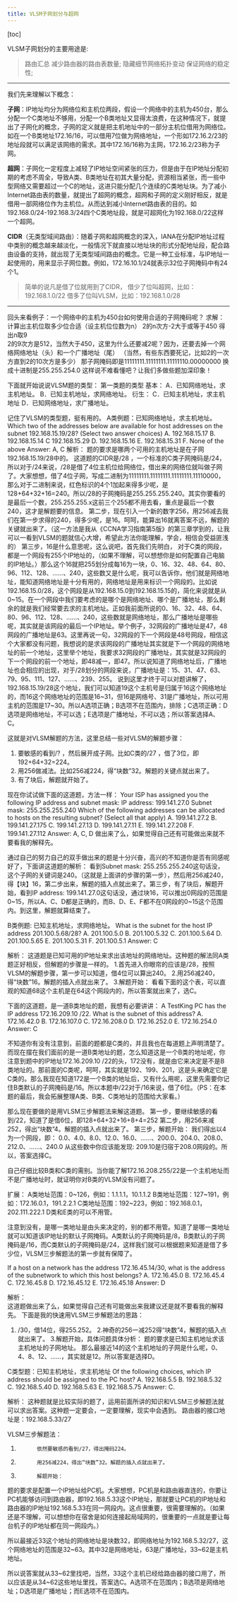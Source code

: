 ```yaml
---
title: VLSM子网划分与超网
---
```


[toc]

VLSM子网划分的主要用途是: 
> 路由汇总 减少路由器的路由表数量;
> 隐藏细节网络拓扑变动 保证网络的稳定性;

--------------------------------------------------------------------------------

我们先来理解以下概念：
 
**子网**：IP地址均分为网络位和主机位两段，假设一个网络中的主机为450台，那么分配一个C类地址不够用，分配一个B类地址又显得太浪费，在这种情况下，就提出了子网化的概念，子网的定义就是把主机地址中的一部分主机位借用为网络位。如在一个B类地址172.16/16，可以借用7位做为网络地址，一个形如172.16.2/23的地址段就可以满足该网络的需求。其中172.16/16称为主网，172.16.2/23称为子网。 
 
**超网**：子网化一定程度上减轻了IP地址空间紧张的压力，但是由于在IP地址分配初期的考虑不周全，导致A类、B类地址在初其大量分配，资源相当紧张，而一些中型网络又需要超过一个C的地址，这进只能分配几个连续的C类地址块。为了减小Internet路由表的数量，就提出了超网的概念，超网和子网的定义刚好相反，就是借用一部网络位作为主机位。从而达到减小Internet路由表的目的。如192.168.0/24-192.168.3/24四个C类地址段，就是可超网化为192.168.0/22这样一个超网。 
 
**CIDR**（无类型域间路由）：随着子网和超网概念的深入，IANA在分配IP地址过程中类别的概念越来越淡化，一般情况下就直接以地址块的形式分配地址段，配合路由设备的支持，就出现了无类型域间路由的概念。它是一种工业标准，与IP地址一起使用的，用来显示子网位数。例如，172.16.10.1/24就表示32位子网掩码中有24个1。
  
> 简单的说凡是借了位就用到了CIDR， 
借少了位叫超网，比如：192.168.1.0/22 
借多了位叫VLSM，比如：192.168.1.0/28 
 
 -----------------------------------------------------------------------
 
回头来看例子：一个网络中的主机为450台如何使用合适的子网掩码呢？
 求解：计算出主机位取多少位合适（设主机位位数为n）
 2的n次方-2大于或等于450  得出n取9  
2的9次方是512，当然大于450，这里为什么还要减2呢？因为，还要去掉一个网络网络地址（头）和一个广播地址（尾） 
（当然，有些东西要死记，比如2的一次方直到2的10次方是多少） 
那子网掩码即是11111111.11111111.11111110.00000000 换成十进制是255.255.254.0 
这样说不难看懂吧？让我们多做些题加深印象！ 
 
下面就开始说说VLSM题的类型： 
第一类题的类型 
基本：
 A．已知网络地址，求主机地址。
 B．已知主机地址，求网络地址。
衍生：
 C．已知主机地址，求主机地址
 D．已知网络地址，求广播地址。 
 
记住了VLSM的类型题，挺有用的。 
A类例题：已知网络地址，求主机地址。 
Which two of the addresses below are available for host addresses on the subnet 192.168.15.19/28? (Select two answer choices) 
A. 192.168.15.17 
B. 192.168.15.14 
C 192.168.15.29 
D. 192.168.15.16 
E. 192.168.15.31 
F. None of the above 
Answer: A, C 
解析： 
题的要求是哪两个可用的主机地址是在子网192.168.15.19/28中的。 
这道题的CIDR是/28 ，一个标准的C类子网掩码是/24，所以对于/24来说，/28是借了4位主机位给网络位，借出来的网络位就叫做子网了。大家想想，借了4位子网，写成二进制为11111111.11111111.11111111.11110000，那么对于二进制来说，红色标识的4个1加起来得多少呢，是128+64+32+16=240。所以/28的子网掩码是255.255.255.240。其实你要看的是最后一个数，255.255.255.x这前三个255都不用去看，重点是最后一个数240，这才是解题要的信息。
 第二步，现在引入一个新的数字256，用256减去我们在第一步求得的240，得多少呢，是16。呵呵，能算出16就离答案不远，解题的关键就出来了。（这一方法是我从《CCNA学习指南第5版》的第三章学到的，让我可以一看到VLSM的题就信心大增，希望此方法你能理解，学会，相信会受益匪浅的）
 第三步，16是什么意思呢，这么说吧，首先我们先明白， 对于C类的网段，都是一个网段有255个IP地址的，（如果不理解，可以想想你是如何配置自己电脑的IP地址。）那么这个16就把255划分成每16为一块，0、16、32、48、64、80、96、112、128、……、240，这些数又是什么呢，我可以告诉你，他们就是网络地址，能知道网络地址是十分有用的，网络地址是用来标识一个网段的。比如说192.168.15.0/28，这个网段是从192.168.15.0到192.168.15.15的，简化来说就是从0~15。在一个网段中我们要考虑的是哪个是网络地址、哪个是广播地址，那么剩余的就是我们经常要去求的主机地址。正如我前面所说的0、16、32、48、64、80、96、112、128、……、240，这些数就是网络地址，那么广播地址是哪些呢，其实就是该网段的最后一个IP地址。举个例子，32网段的广播地址是47，48网段的广播地址是63。这里再说一句，32网段的下一个网段是48号网段，相信这个大家都没有问题，我想说的是求该网段的广播地址其实就是下一个网段的网络地址的前一个地址，这里举个地址，我要求32网段的广播地址，其实就是32网段的下一个网段的前一个地址，即48减一，即47。所以说知道了网络地址后，广播地址也会相应的出现，对于/28划分的网段来说，广播地址是：15、31、47、63、79、95、111、127、……、239、255。
 说到这里才终于可以对题讲解了，192.168.15.19/28这个地址，我们可以知道19这个主机号是归属于16这个网络地址的，而16这个网络地址的范围是16~31，但16是网络号、31是广播地址，所以可用主机的范围是17~30。所以A选项正确；B选项不在范围内，排除；C选项正确：D选项是网络地址，不可以选；E选项是广播地址，不可以选；所以答案选择A、C。
  
这就是对VLSM解题的方法，这里总结一些对VLSM的解题步骤：
 1. 要敏感的看到/? ，然后展开成子网。比如C类的/27 ，借了3位，即192+64+32=224。
 2. 用256做减法。比如256减224，得“块数”32。解题的关键点就出来了。
 3. 有了块后，解题就开始了。
  
现在你试试做下面的这道题，方法一样： 
Your ISP has assigned you the following IP address and subnet mask: 
IP address: 199.141.27.0 
Subnet mask: 255.255.255.240 
Which of the following addresses can be allocated to hosts on the resulting subnet? (Select all that apply)
 A. 199.141.27.2
 B. 199.141.27.175 
C. 199.141.27.13 
D. 199.141.27.11 
E. 199.141.27.208 
F. 199.141.27.112 
Answer: A, C, D 
做出来了么，如果觉得自己还有可能做出来就不要看我的解释先。
 
通过自己的努力自己的双手做出来的题是十分兴奋，高兴的不知道你是否有同感呢
好了，下面讲这道题的解析： 
看到Subnet mask: 255.255.255.240这句话没，这个子网的关键词是240。（这就是上面讲的步骤的第一步），然后用256减240，得【块】16，第二步出来，解题的插入点就出来了。第三步，有了块后，解题开始，看到IP address: 199.141.27.0这句话没，通过块16，可以推出0网段的范围是0~15，所以A、C、D都是正确的，而B、D、E、F都不在0网段的0~15这个范围内。到这里，解题就算结束了。
  
B类例题: 已知主机地址，求网络地址。 
What is the subnet for the host IP address 201.100.5.68/28? 
A. 201.100.5.0 
B. 201.100.5.32 
C. 201.100.5.64 
D. 201.100.5.65
 E. 201.100.5.31 
F. 201.100.5.1
 Answer: C
 
解析： 
这道题是已知可用的IP地址来求出该地址的网络地址。这种题的解法同A类题正好相反，但解题的步骤是一样的。 
1.首先进入你眼帘的应该是/28，按照VLSM的解题步骤，第一步可以知道，借4位可以算出240。
 2.用256减240，得“块数”16。解题的插入点就出来了。 
3.解题开始：
 看看下面的这个表，可以直观的知道68这个主机是在64这个网段内的，所以答案就出来了，选C。
  
下面的这道题，是一道B类地址的题，我想有必要讲讲：
 A TestKing PC has the IP address 172.16.209.10 /22. What is the subnet of this address?
 A. 172.16.42.0 
B. 172.16.107.0
 C. 172.16.208.0 
D. 172.16.252.0 
E. 172.16.254.0 
Answer: C
 
不知道你有没有注意到，前面的题都是C类的，并且我也在每道题上声明清楚了。而现在摆在我们面前的是一道B类地址的题，怎么知道这是一个B类的地址呢，你注意到题中的IP地址172.16.209.10 /22的头，172没有，就是由它来决定是不是B类地址的。那前面的C类呢，呵呵，其实就是192、199、201，这是头来确定它是C类的。那么我现在知道172是一个B类的地址后，又有什么用呢，这里先需要你记住B类默认的子网掩码是/16。所以本题中/22对于/16来说，借了6位。（PS：在本题的最后，我会拓展整理A类、B类、C类地址的范围给大家看。）
 
那么现在要做的是用VLSM三步解题法来解这道题。 
第一步，要继续敏感的看到/22，知道了是借6位，即128+64+32+16+8+4=252 
第二步，用256来减252，得出“块数”4。解题的插入点就出来了。 
第三步，解题开始： 
我们得出以4为一个网段，即： 
0.0、4.0、8.0、12.0、16.0、……、200.0、204.0、208.0、212.0、……、240.0 
从这些数中你应该能发现: 
209.10是归宿于208.0网段的。所以，答案选择C。
  
自己仔细比较B类和C类的需别。当你能了解172.16.208.255/22是一个主机地址而不是广播地址时，就证明你对B类的VLSM没有问题了。
  
 
扩展： 
A类地址范围：0~126，例如：1.1.1.1，10.1.1.2 
B类地址范围：127~191，例如：172.16.0.1，191.2.2.1
 C类地址范围：192~223，例如：192.168.0.1，202.111.222.1
 D类和E类的可以不用管。
 
注意到没有，是哪一类地址是由头来决定的，别的都不用管。知道了是哪一类地址就可以知道该IP地址的默认子网掩码。A类默认的子网掩码是/8，B类默认的子网掩码是/16，而C类默认的子网掩码是/24，这样我们就可以根据题来知道是借了多少位，VLSM三步解题法的第一步就有保障了。 
 
If a host on a network has the address 172.16.45.14/30, what is the address of the subnetwork to which this host belongs?
 A. 172.16.45.0 
B. 172.16.45.4 
C. 172.16.45.8 
D. 172.16.45.12 
E. 172.16.45.18 
Answer: D
 
解析：           
这道题做出来了么，如果觉得自己还有可能做出来我建议还是就不要看我的解释先。 
下面是我的快速用VLSM三步解题法的思路：
 1. /30，借14位，得255.252。 
2.神奇的256一减252得“块数”4，解题的插入点就出来了。 
3.解题开始，具体问题具体分析： 
题的要求是已知主机地址求该主机地址的子网地址。 
那么最接近14的这个主机地址的子网是什么呢，0、4、8、12、……，其实就是12。所以答案是选择D。 
 
C类型题：已知主机地址，求主机地址 
Of the following choices, which IP address should be assigned to the PC host?
 A. 192.168.5.5
 B. 192.168.5.32 
C. 192.168.5.40 
D. 192.168.5.63 
E. 192.168.5.75
 Answer: C.
 
解析：
 这种题就是比较实际的题了，运用前面所讲的知识和VLSM三步解题法就可以求出答案。这种题一定要会，一定要理解，现实中会遇到。 
路由器的接口地址是：192.168.5.33/27 

VLSM三步解题法： 
1.           依然要敏感的看到/27，得出掩码224。 
2.           用256减224，得出“块数”32。解题的插入点就出来了。 
3.           解题开始： 
题的要求是配置一个IP地址给PC机。大家想想，PC机是和路由器直连的，你要让PC机能够访问到路由器，即192.168.5.33这个IP地址，那就要让PC机的IP地址和路由器的IP地址192.168.5.33在同一网段内。这点很重要，很需要理解的。（如果还是不理解，可以想想你在宿舍是如何连接起局域网的，很重要的一点就是要让每台机子的IP地址都在同一网段内。）
 
所以最接近33这个地址的网络地址是块数32，即网络地址为192.168.5.32/27，这个网络地址的范围是32~63。其中32是网络地址，63是广播地址，33~62是主机地址。
 
所以说答案就从33~62里找吧，当然，33这个主机已经给路由器的接口用了，所以应该是从34~62这些地址里找，答案选C。A选项不在范围内；B选项是网络地址；D选项是广播地址；而E选项不在范围内。